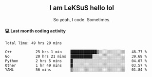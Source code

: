 <h2 align="center">I am LeKSuS hello lol</h2>
<p align="center">So yeah, I code. Sometimes.</p>

#### :computer: Last month coding activity
<!--START_SECTION:waka-->

```txt
Total Time: 49 hrs 29 mins

C++           25 hrs 1 min    ████████████▒░░░░░░░░░░░░   48.77 %
Go            20 hrs 21 mins  ██████████░░░░░░░░░░░░░░░   39.68 %
Python        2 hrs 5 mins    █░░░░░░░░░░░░░░░░░░░░░░░░   04.07 %
Other         1 hr 49 mins    █░░░░░░░░░░░░░░░░░░░░░░░░   03.57 %
YAML          56 mins         ▒░░░░░░░░░░░░░░░░░░░░░░░░   01.84 %
```

<!--END_SECTION:waka-->
